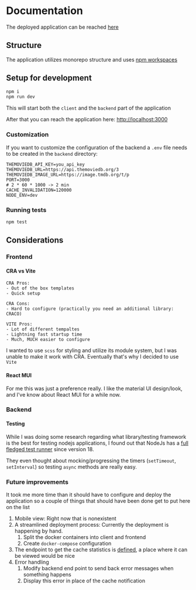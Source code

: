 # Documentation

The deployed application can be reached [here](https://rpi1.sslprvy.hu/assignment/)

## Structure
The application utilizes monorepo structure and uses [npm workspaces](https://docs.npmjs.com/cli/v10/using-npm/workspaces)


## Setup for development
```bash
npm i
npm run dev
```
This will start both the `client` and the `backend` part of the application

After that you can reach the application here: [http://localhost:3000](http://localhost:3000)


### Customization
If you want to customize the configuration of the backend a `.env` file needs to be created in the `backend` directory:
```
THEMOVIEDB_API_KEY=you_api_key
THEMOVIEDB_URL=https://api.themoviedb.org/3
THEMOVIEDB_IMAGE_URL=https://image.tmdb.org/t/p
PORT=3000
# 2 * 60 * 1000 -> 2 min
CACHE_INVALIDATION=120000
NODE_ENV=dev
```

### Running tests
```bash
npm test
```

## Considerations

### Frontend

#### CRA vs Vite
```
CRA Pros:
- Out of the box templates
- Quick setup

CRA Cons:
- Hard to configure (practically you need an additional library: CRACO)
```
```
VITE Pros:
- Lot of different tempaltes
- Lightning fast startup time
- Much, MUCH easier to configure 
```

I wanted to use `scss` for styling and utilize its module system, but I was unable to make it work with CRA.
Eventually that's why I decided to use `Vite`

#### React MUI
For me this was just a preference really. I like the material UI design/look, and I've know about React MUI for a while now.

### Backend
#### Testing
While I was doing some research regarding what library/testing framework is the best for testing nodejs applications,
I found out that NodeJs has a [full fledged test runner](https://nodejs.org/docs/latest-v20.x/api/test.html) since version 18.

They even thought about mocking/progressing the timers (`setTimeout`, `setInterval`) so testing `async` methods are really easy.

### Future improvements
It took me more time than it should have to configure and deploy the application so a couple of things
that should have been done get to put here on the list

1. Mobile view: Right now that is nonexistent
2. A streamlined deployment process: Currently the deployment is happening by hand.
   1. Split the docker containers into client and frontend
   2. Create `docker-compose` configuration
3. The endpoint to get the cache statistics is [defined](https://rpi1.sslprvy.hu/assignment/cache-stats), a place where it can be viewed would be nice
4. Error handling
   1. Modify backend end point to send back error messages when something happens
   2. Display this error in place of the cache notification
